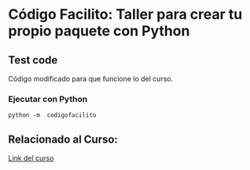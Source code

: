 # Código Facilito: Taller para crear tu propio paquete con Python

## Test code

Código modificado para que funcione lo del curso.

### Ejecutar con Python

```
python -m  codigofacilito
```


## Relacionado al Curso:

[Link del curso](https://codigofacilito.com/cursos/taller-python-pip)
